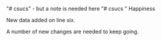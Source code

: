 "# csucs" - but a note is needed here
"# csucs " 
Happiness


New data added on line six.



A number of new changes are needed to keep going.
